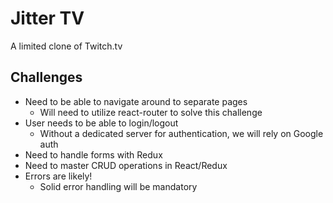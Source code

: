 # Jitter TV

A limited clone of Twitch.tv

## Challenges

- Need to be able to navigate around to separate pages
  - Will need to utilize react-router to solve this challenge
- User needs to be able to login/logout
  - Without a dedicated server for authentication, we will rely on Google auth
- Need to handle forms with Redux
- Need to master CRUD operations in React/Redux
- Errors are likely!
  - Solid error handling will be mandatory
